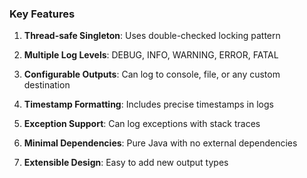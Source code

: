 ### Key Features
1. **Thread-safe Singleton**: Uses double-checked locking pattern

2. **Multiple Log Levels**: DEBUG, INFO, WARNING, ERROR, FATAL

3. **Configurable Outputs**: Can log to console, file, or any custom destination

4. **Timestamp Formatting**: Includes precise timestamps in logs

5. **Exception Support**: Can log exceptions with stack traces

6. **Minimal Dependencies**: Pure Java with no external dependencies

7. **Extensible Design**: Easy to add new output types
